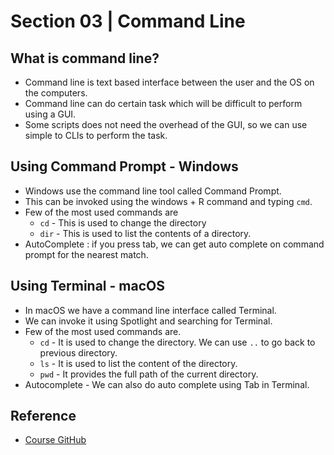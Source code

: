 # Section 03 | Command Line #

## What is command line? ##

* Command line is text based interface between the user and the OS on the computers.
* Command line can do certain task which will be difficult to perform using a GUI.
* Some scripts does not need the overhead of the GUI, so we can use simple to CLIs to perform the task.

## Using Command Prompt - Windows ##

* Windows use the command line tool called Command Prompt.
* This can be invoked using the windows + R command and typing `cmd`.
* Few of the most used commands are
    * `cd` - This is used to change the directory
    * `dir` - This is used to list the contents of a directory.
* AutoComplete : if you press tab, we can get auto complete on command prompt for the nearest match.

## Using Terminal - macOS ##

* In macOS we have a command line interface called Terminal. 
* We can invoke it using Spotlight and searching for Terminal.
* Few of the most used commands are.
    * `cd` -  It is used to change the directory. We can use `..` to go back to previous directory.
    * `ls` - It is used to list the content of the directory.
    * `pwd` - It provides the full path of the current directory.
* Autocomplete - We can also do auto complete using Tab in Terminal.

## Reference ##

* [Course GitHub](https://github.com/LondonAppDeveloper/python-for-beginners-resources)